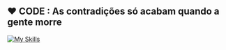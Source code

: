 ##  ♥ CODE :  As contradições só acabam quando a gente morre



[![My Skills](https://skillicons.dev/icons?i=flask,gcp,git,github,githubactions,gitlab,gmail,go,heroku,html,ai,java,js,jenkins,jquery,kubernetes,linkedin,php,pnpm,powershell,pycharm,py,pytorch,redis,replit,sqlite,vim,visualstudio,vscode,windows,workers&perline=31)](https://skillicons.dev)  

